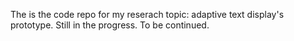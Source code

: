 The is the code repo for my reserach topic: adaptive text display's prototype.
Still in the progress.
To be continued.
